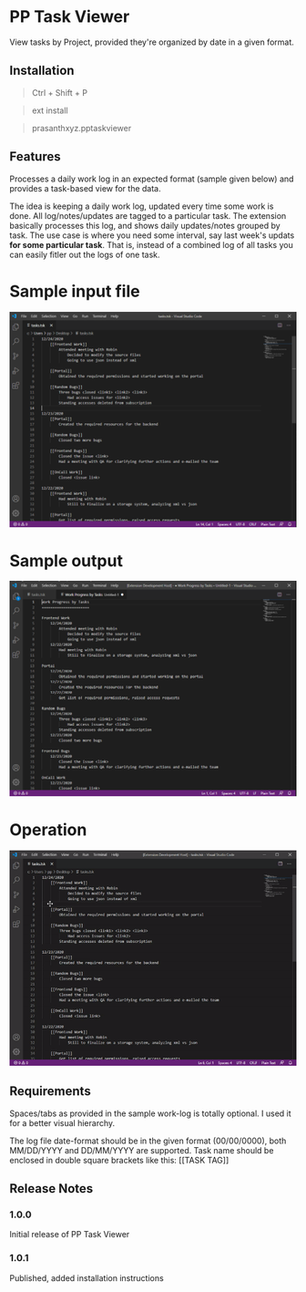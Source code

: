 # PP Task Viewer

View tasks by Project, provided they're organized by date in a given format.

## Installation
> Ctrl + Shift + P

> ext install

> prasanthxyz.pptaskviewer

## Features

Processes a daily work log in an expected format (sample given below) and provides a task-based view for the data.

The idea is keeping a daily work log, updated every time some work is done.
All log/notes/updates are tagged to a particular task.
The extension basically processes this log, and shows daily updates/notes grouped by task.
The use case is where you need some interval, say last week's updats **for some particular task**.
That is, instead of a combined log of all tasks you can easily fitler out the logs of one task.

# Sample input file
![Input](images/input.png)
# Sample output 
![Output](images/output.png)
# Operation
![Operation](images/operation.gif)

## Requirements

Spaces/tabs as provided in the sample work-log is totally optional. I used it for a better visual hierarchy.

The log file date-format should be in the given format (00/00/0000), both MM/DD/YYYY and DD/MM/YYYY are supported.
Task name should be enclosed in double square brackets like this: [[TASK TAG]]

## Release Notes

### 1.0.0

Initial release of PP Task Viewer

### 1.0.1

Published, added installation instructions
